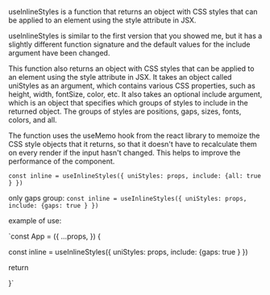 useInlineStyles is a function that returns an object with CSS styles that can be applied to an element using the style attribute in JSX.

useInlineStyles is similar to the first version that you showed me, but it has a slightly different function signature and the default values for the include argument have been changed.

This function also returns an object with CSS styles that can be applied to an element using the style attribute in JSX. It takes an object called uniStyles as an argument, which contains various CSS properties, such as height, width, fontSize, color, etc. It also takes an optional include argument, which is an object that specifies which groups of styles to include in the returned object. The groups of styles are positions, gaps, sizes, fonts, colors, and all.

The function uses the useMemo hook from the react library to memoize the CSS style objects that it returns, so that it doesn't have to recalculate them on every render if the input hasn't changed. This helps to improve the performance of the component.

`const inline = useInlineStyles({ uniStyles: props, include: {all: true } })`

only gaps group: 
`const inline = useInlineStyles({ uniStyles: props, include: {gaps: true } })`

example of use: 

`const App = ({
  ...props,
}) {

  const inline = useInlineStyles({ uniStyles: props, include: {gaps: true } })

  return <div style={...inline}> </div>
}`
